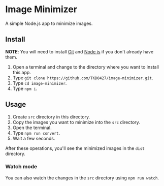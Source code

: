 # Image Minimizer

A simple Node.js app to minimize images.

## Install

**NOTE**: You will need to install [Git](https://git-scm.com/) and [Node.js](https://nodejs.org/en) if you don't already have them.

1. Open a terminal and change to the directory where you want to install this app.
2. Type `git clone https://github.com/TKD0427/image-minimizer.git`.
3. Type `cd image-minimizer`.
4. Type `npm i`.

## Usage

1. Create `src` directory in this directory.
2. Copy the images you want to minimize into the `src` directory.
3. Open the terminal.
4. Type `npm run convert`.
5. Wait a few seconds.

After these operations, you'll see the minimized images in the `dist` directory.

### Watch mode

You can also watch the changes in the `src` directory using `npm run watch`.
